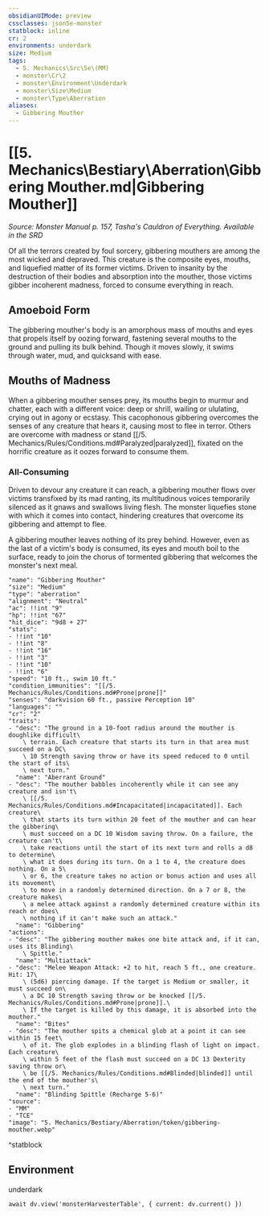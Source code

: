 ```yaml
---
obsidianUIMode: preview
cssclasses: json5e-monster
statblock: inline
cr: 2
environments: underdark
size: Medium
tags:
  - 5. Mechanics\Src\5e\(MM)
  - monster\Cr\2
  - monster\Environment\Underdark
  - monster\Size\Medium
  - monster\Type\Aberration
aliases:
  - Gibbering Mouther
---
```

# [[5. Mechanics\Bestiary\Aberration\Gibbering Mouther.md|Gibbering Mouther]]
*Source: Monster Manual p. 157, Tasha's Cauldron of Everything. Available in the <span title='Systems Reference Document (5.1)'>SRD</span>*

Of all the terrors created by foul sorcery, gibbering mouthers are among the most wicked and depraved. This creature is the composite eyes, mouths, and liquefied matter of its former victims. Driven to insanity by the destruction of their bodies and absorption into the mouther, those victims gibber incoherent madness, forced to consume everything in reach.

## Amoeboid Form

The gibbering mouther's body is an amorphous mass of mouths and eyes that propels itself by oozing forward, fastening several mouths to the ground and pulling its bulk behind. Though it moves slowly, it swims through water, mud, and quicksand with ease.

## Mouths of Madness

When a gibbering mouther senses prey, its mouths begin to murmur and chatter, each with a different voice: deep or shrill, wailing or ululating, crying out in agony or ecstasy. This cacophonous gibbering overcomes the senses of any creature that hears it, causing most to flee in terror. Others are overcome with madness or stand [[/5. Mechanics/Rules/Conditions.md#Paralyzed|paralyzed]], fixated on the horrific creature as it oozes forward to consume them.

### All-Consuming

Driven to devour any creature it can reach, a gibbering mouther flows over victims transfixed by its mad ranting, its multitudinous voices temporarily silenced as it gnaws and swallows living flesh. The monster liquefies stone with which it comes into contact, hindering creatures that overcome its gibbering and attempt to flee.

A gibbering mouther leaves nothing of its prey behind. However, even as the last of a victim's body is consumed, its eyes and mouth boil to the surface, ready to join the chorus of tormented gibbering that welcomes the monster's next meal.

```statblock
"name": "Gibbering Mouther"
"size": "Medium"
"type": "aberration"
"alignment": "Neutral"
"ac": !!int "9"
"hp": !!int "67"
"hit_dice": "9d8 + 27"
"stats":
- !!int "10"
- !!int "8"
- !!int "16"
- !!int "3"
- !!int "10"
- !!int "6"
"speed": "10 ft., swim 10 ft."
"condition_immunities": "[[/5. Mechanics/Rules/Conditions.md#Prone|prone]]"
"senses": "darkvision 60 ft., passive Perception 10"
"languages": ""
"cr": "2"
"traits":
- "desc": "The ground in a 10-foot radius around the mouther is doughlike difficult\
    \ terrain. Each creature that starts its turn in that area must succeed on a DC\
    \ 10 Strength saving throw or have its speed reduced to 0 until the start of its\
    \ next turn."
  "name": "Aberrant Ground"
- "desc": "The mouther babbles incoherently while it can see any creature and isn't\
    \ [[/5. Mechanics/Rules/Conditions.md#Incapacitated|incapacitated]]. Each creature\
    \ that starts its turn within 20 feet of the mouther and can hear the gibbering\
    \ must succeed on a DC 10 Wisdom saving throw. On a failure, the creature can't\
    \ take reactions until the start of its next turn and rolls a d8 to determine\
    \ what it does during its turn. On a 1 to 4, the creature does nothing. On a 5\
    \ or 6, the creature takes no action or bonus action and uses all its movement\
    \ to move in a randomly determined direction. On a 7 or 8, the creature makes\
    \ a melee attack against a randomly determined creature within its reach or does\
    \ nothing if it can't make such an attack."
  "name": "Gibbering"
"actions":
- "desc": "The gibbering mouther makes one bite attack and, if it can, uses its Blinding\
    \ Spittle."
  "name": "Multiattack"
- "desc": "Melee Weapon Attack: +2 to hit, reach 5 ft., one creature. Hit: 17\
    \ (5d6) piercing damage. If the target is Medium or smaller, it must succeed on\
    \ a DC 10 Strength saving throw or be knocked [[/5. Mechanics/Rules/Conditions.md#Prone|prone]].\
    \ If the target is killed by this damage, it is absorbed into the mouther."
  "name": "Bites"
- "desc": "The mouther spits a chemical glob at a point it can see within 15 feet\
    \ of it. The glob explodes in a blinding flash of light on impact. Each creature\
    \ within 5 feet of the flash must succeed on a DC 13 Dexterity saving throw or\
    \ be [[/5. Mechanics/Rules/Conditions.md#Blinded|blinded]] until the end of the mouther's\
    \ next turn."
  "name": "Blinding Spittle (Recharge 5-6)"
"source":
- "MM"
- "TCE"
"image": "5. Mechanics/Bestiary/Aberration/token/gibbering-mouther.webp"
```
^statblock

## Environment

underdark

```dataviewjs
await dv.view('monsterHarvesterTable', { current: dv.current() })
```
